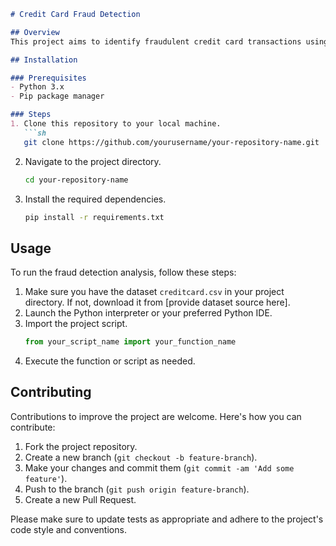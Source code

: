 
```markdown
# Credit Card Fraud Detection

## Overview
This project aims to identify fraudulent credit card transactions using machine learning models. By leveraging the PyCaret library, a powerful, low-code machine learning library in Python, we can efficiently compare, select, and tune models for our fraud detection task. This approach simplifies the process of model selection and tuning, making it accessible to both novice and experienced data scientists.

## Installation

### Prerequisites
- Python 3.x
- Pip package manager

### Steps
1. Clone this repository to your local machine.
   ```sh
   git clone https://github.com/yourusername/your-repository-name.git
   ```
2. Navigate to the project directory.
   ```sh
   cd your-repository-name
   ```
3. Install the required dependencies.
   ```sh
   pip install -r requirements.txt
   ```

## Usage
To run the fraud detection analysis, follow these steps:

1. Make sure you have the dataset `creditcard.csv` in your project directory. If not, download it from [provide dataset source here].
2. Launch the Python interpreter or your preferred Python IDE.
3. Import the project script.
   ```python
   from your_script_name import your_function_name
   ```
4. Execute the function or script as needed.

## Contributing
Contributions to improve the project are welcome. Here's how you can contribute:

1. Fork the project repository.
2. Create a new branch (`git checkout -b feature-branch`).
3. Make your changes and commit them (`git commit -am 'Add some feature'`).
4. Push to the branch (`git push origin feature-branch`).
5. Create a new Pull Request.

Please make sure to update tests as appropriate and adhere to the project's code style and conventions.
